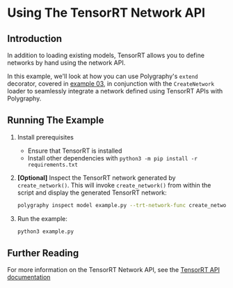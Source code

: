 # Using The TensorRT Network API


## Introduction

In addition to loading existing models, TensorRT allows you to define networks by hand
using the network API.

In this example, we'll look at how you can use Polygraphy's `extend` decorator, covered in
[example 03](../03_interoperating_with_tensorrt), in conjunction with the `CreateNetwork`
loader to seamlessly integrate a network defined using TensorRT APIs with Polygraphy.


## Running The Example

1. Install prerequisites
    * Ensure that TensorRT is installed
    * Install other dependencies with `python3 -m pip install -r requirements.txt`

2. **[Optional]** Inspect the TensorRT network generated by `create_network()`.
    This will invoke `create_network()` from within the script and display the generated TensorRT network:

    ```bash
    polygraphy inspect model example.py --trt-network-func create_network --mode=full
    ```

3. Run the example:

    ```bash
    python3 example.py
    ```

## Further Reading

For more information on the TensorRT Network API, see the
[TensorRT API documentation](https://docs.nvidia.com/deeplearning/tensorrt/api/python_api/infer/Graph/pyGraph.html)
